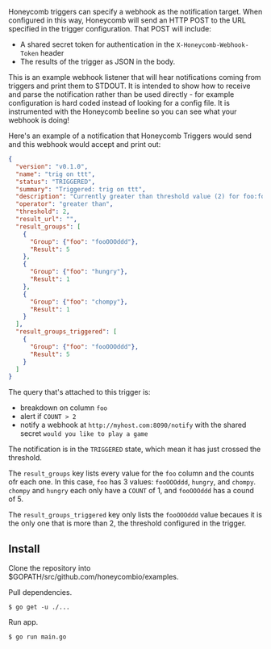 Honeycomb triggers can specify a webhook as the notification target. When configured in this way, Honeycomb will send an HTTP POST to the URL specified in the trigger configuration. That POST will include:

* A shared secret token for authentication in the `X-Honeycomb-Webhook-Token` header
* The results of the trigger as JSON in the body.

This is an example webhook listener that will hear notifications coming from triggers and print them to STDOUT. It is intended to show how to receive and parse the notification rather than be used directly - for example configuration is hard coded instead of looking for a config file. It is instrumented with the Honeycomb beeline so you can see what your webhook is doing!

Here's an example of a notification that Honeycomb Triggers would send and this webhook would accept and print out:

```json
{
  "version": "v0.1.0",
  "name": "trig on ttt",
  "status": "TRIGGERED",
  "summary": "Triggered: trig on ttt",
  "description": "Currently greater than threshold value (2) for foo:fooOOOddd (value 5)",
  "operator": "greater than",
  "threshold": 2,
  "result_url": "",
  "result_groups": [
    {
      "Group": {"foo": "fooOOOddd"},
      "Result": 5
    },
    {
      "Group": {"foo": "hungry"},
      "Result": 1
    },
    {
      "Group": {"foo": "chompy"},
      "Result": 1
    }
  ],
  "result_groups_triggered": [
    {
      "Group": {"foo": "fooOOOddd"},
      "Result": 5
    }
  ]
}
```

The query that's attached to this trigger is:
* breakdown on column `foo`
* alert if `COUNT > 2`
* notify a webhook at `http://myhost.com:8090/notify` with the shared secret `would you like to play a game`

The notification is in the `TRIGGERED` state, which mean it has just crossed the threshold.

The `result_groups` key lists every value for the `foo` column and the counts ofr each one. In this case, `foo` has 3 values: `fooOOOddd`, `hungry`, and `chompy`. `chompy` and `hungry` each only have a `COUNT` of 1, and `fooOOOddd` has a cound of 5.

The `result_groups_triggered` key only lists the `fooOOOddd` value becaues it is the only one that is more than 2, the threshold configured in the trigger.

## Install

Clone the repository into $GOPATH/src/github.com/honeycombio/examples.

Pull dependencies.

    $ go get -u ./...

Run app.

    $ go run main.go
